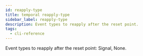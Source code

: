 ```yaml
---
id: reapply-type
title: temporal reapply-type
sidebar_label: reapply-type
description: Event types to reapply after the reset point.
tags:
  - cli-reference
---
```


Event types to reapply after the reset point: Signal, None.
